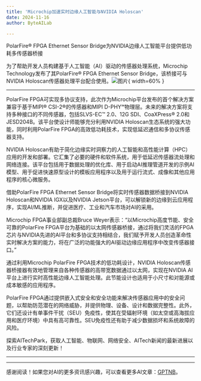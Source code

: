 ```yaml
---
title: 'Microchip加速实时边缘人工智能与NVIDIA Holoscan'
date: 2024-11-16
author: ByteAILab

---
```


PolarFire® FPGA Ethernet Sensor Bridge为NVIDIA边缘人工智能平台提供低功耗多传感器桥接

为了帮助开发人员构建基于人工智能（AI）驱动的传感器处理系统，Microchip Technology发布了其PolarFire® FPGA Ethernet Sensor Bridge，该桥接可与NVIDIA Holoscan传感器处理平台配合使用。![图片](https://ai-techpark.com/wp-content/uploads/2024/11/Microchip-960x540.jpg){ width=60% }

---


PolarFire FPGA可实现多协议支持，此次作为Microchip平台发布的首个解决方案兼容于基于MIPI® CSI-2®的传感器和MIPI D-PHY℠物理层。未来的解决方案将支持多种接口的不同传感器，包括SLVS-EC™ 2.0、12G SDI、CoaXPress® 2.0和JESD204B。该平台使设计师能够充分利用NVIDIA Holoscan生态系统的强大功能，同时利用PolarFire FPGA的高效低功耗技术，实现低延迟通信和多协议传感器支持。

NVIDIA Holoscan有助于简化边缘实时洞察力的人工智能和高性能计算（HPC）应用的开发和部署。它汇集了必要的硬件和软件系统，用于低延迟传感器流处理和网络连接。该平台包括用于数据处理的优化库、用于启动AI推理管道开发的示例AI模型、用于促进快速原型设计的模板应用程序以及用于运行流式、成像和其他应用程序的核心微服务。

借助PolarFire FPGA Ethernet Sensor Bridge将实时传感器数据桥接到NVIDIA Holoscan和NVIDIA IGX以及NVIDIA Jetson平台，可以解锁新的边缘到云应用程序，实现AI/ML推断，并促进医疗、工业和汽车市场对AI的采用。

Microchip FPGA事业部副总裁Bruce Weyer表示：“以Microchip高度节能、安全可靠的PolarFire FPGA平台为基础的以太网传感器桥接，通过将我们灵活的FPGA芯片与NVIDIA先进的AI平台和多协议支持相结合，我们赋予开发人员创造革命性实时解决方案的能力，将在广泛的功能强大的AI驱动边缘应用程序中改变传感器接口。”

通过利用Microchip PolarFire FPGA技术的低功耗设计，NVIDIA Holoscan传感器桥接器有效地管理来自各种传感器的高带宽数据通过以太网，实现在NVIDIA AI平台上进行实时高性能边缘人工智能处理。此节能设计也适用于小尺寸和对能源或成本敏感的应用程序。

PolarFire FPGA通过提供嵌入式安全和安全功能来解决传感器应用中的安全问题，以帮助防范潜在的网络威胁，并提供物理、设备、设计和数据完整性。此外，它们还设计有单事件干扰（SEU）免疫性，使其在受辐射环境（如太空或高海拔应用和医疗环境）中具有高可靠性。SEU免疫性还有助于减少数据损坏和系统故障的风险。

探索AITechPark，获取人工智能、物联网、网络安全、AITech新闻的最新进展以及行业专家的深刻更新！

---
---
感谢阅读！如果您对AI的更多资讯感兴趣，可以查看更多AI文章：[GPTNB](https://gptnb.com)。
